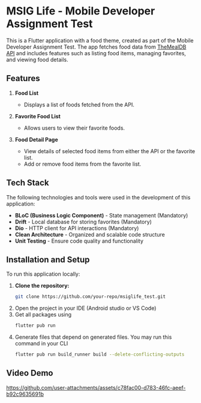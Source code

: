 # MSIG Life - Mobile Developer Assignment Test

This is a Flutter application with a food theme, created as part of the Mobile Developer Assignment Test. The app fetches food data from [TheMealDB API](https://www.themealdb.com/api.php) and includes features such as listing food items, managing favorites, and viewing food details.

## Features

1. **Food List**
   - Displays a list of foods fetched from the API.

2. **Favorite Food List**
   - Allows users to view their favorite foods.

3. **Food Detail Page**
   - View details of selected food items from either the API or the favorite list.
   - Add or remove food items from the favorite list.

## Tech Stack

The following technologies and tools were used in the development of this application:

- **BLoC (Business Logic Component)** - State management (Mandatory)
- **Drift** - Local database for storing favorites (Mandatory)
- **Dio** - HTTP client for API interactions (Mandatory)
- **Clean Architecture** - Organized and scalable code structure
- **Unit Testing** - Ensure code quality and functionality

## Installation and Setup

To run this application locally:

1. **Clone the repository:**
   ```bash
   git clone https://github.com/your-repo/msiglife_test.git
2. Open the project in your IDE (Android studio or VS Code)
3. Get all packages using
   ```bash
   flutter pub run
   ```
4. Generate files that depend on generated files. You may run this command in your CLI
   ```bash
   flutter pub run build_runner build --delete-conflicting-outputs
   ```
## Video Demo

https://github.com/user-attachments/assets/c78fac00-d783-46fc-aeef-b92c9635691b

